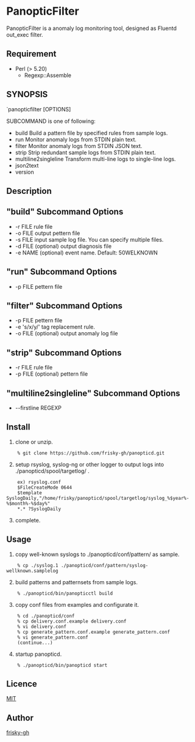 PanopticFilter
====

PanopticFilter is a anomaly log monitoring tool, designed as Fluentd out_exec filter.

## Requirement

* Perl (> 5.20)
  * Regexp::Assemble

## SYNOPSIS

`panopticfilter <SUBCOMMAND> [OPTIONS]

SUBCOMMAND is one of following:
  * build
      Build a pattern file by specified rules from sample logs.
  * run
      Monitor anomaly logs from STDIN plain text.
  * filter
      Monitor anomaly logs from STDIN JSON text.
  * strip
      Strip redundant sample logs from STDIN plain text.
  * multiline2singleline
      Transform multi-line logs to single-line logs.
  * json2text
  * version

## Description



## "build" Subcommand Options
  * -r FILE
     rule file
  * -o FILE
     output pettern file
  * -s FILE
     input sample log file. You can specify multiple files.
  * -d FILE
     (optional) output diagnosis file
  * -e NAME
     (optional) event name. Default: 50WELKNOWN

## "run" Subcommand Options
  * -p FILE
     pettern file

## "filter" Subcommand Options
  * -p FILE
     pettern file
  * -e 's/x/y/'
     tag replacement rule.
  * -o FILE
     (optional) output anomaly log file

## "strip" Subcommand Options
  * -r FILE
     rule file
  * -p FILE
     (optional) pettern file

## "multiline2singleline" Subcommand Options
  * --firstline REGEXP

## Install

1. clone or unzip.

```
    % git clone https://github.com/frisky-gh/panopticd.git
```

2. setup rsyslog, syslog-ng or other logger to output logs
   into ./panopticd/spool/targetlog/ .

```
    ex) rsyslog.conf
    $FileCreateMode 0644
    $template SyslogDaily,"/home/frisky/panopticd/spool/targetlog/syslog_%$year%-%$month%-%$day%"
    *.* ?SyslogDaily
```

3. complete.

## Usage

1. copy well-known syslogs to ./panopticd/conf/pattern/ as sample.

```
    % cp ./syslog.1 ./panopticd/conf/pattern/syslog-wellknown.samplelog
```

2. build patterns and patternsets from sample logs.

```
    % ./panopticd/bin/panopticctl build
```

3. copy conf files from examples and configurate it.

```
    % cd ./panopticd/conf
    % cp delivery.conf.example delivery.conf
    % vi delivery.conf
    % cp generate_pattern.conf.example generate_pattern.conf
    % vi generate_pattern.conf
    (continue...)
```

4. startup panopticd.

```
    % ./panopticd/bin/panopticd start
```

## Licence

[MIT](https://github.com/frisky-gh/panopticfilter/blob/master/LICENSE)

## Author

[frisky-gh](https://github.com/frisky-gh)

